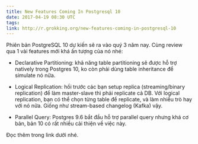 ```yaml
---
title: New Features Coming In Postgresql 10
date: 2017-04-19 08:30 UTC
tags:
link: http://r.grokking.org/new-features-coming-in-postgresql-10
---
```


Phiên bản PostgreSQL 10 dự kiến sẽ ra vào quý 3 năm nay. Cùng review qua 1 vài features mới khá ấn tượng của nó nhé:

* Declarative Partitioning: khả năng table partitioning sẽ được hỗ trợ natively trong Postgres 10, ko còn phải dùng table inheritance để simulate nó nữa.

* Logical Replication: hồi trước các bạn setup replica (streaming/binary replication) để làm master-slave thì phải replicate cả DB. Với logical replication, bạn có thể chọn từng table để replicate, và làm nhiều trò hay với nó nữa. Giống như stream-based changelog (Kafka) vậy.

* Parallel Query: Postgres 9.6 bắt đầu hỗ trợ parallel query nhưng khá cơ bản, bản 10 có rất nhiều cải thiện về việc này.

Đọc thêm trong link dưới nhé.